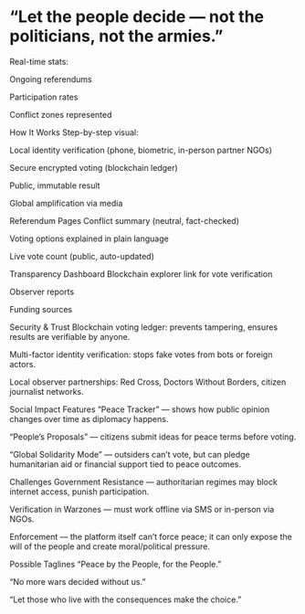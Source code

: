 
# “Let the people decide — not the politicians, not the armies.”

Real-time stats:

Ongoing referendums

Participation rates

Conflict zones represented

How It Works
Step-by-step visual:

Local identity verification (phone, biometric, in-person partner NGOs)

Secure encrypted voting (blockchain ledger)

Public, immutable result

Global amplification via media

Referendum Pages
Conflict summary (neutral, fact-checked)

Voting options explained in plain language

Live vote count (public, auto-updated)

Transparency Dashboard
Blockchain explorer link for vote verification

Observer reports

Funding sources

Security & Trust
Blockchain voting ledger: prevents tampering, ensures results are verifiable by anyone.

Multi-factor identity verification: stops fake votes from bots or foreign actors.

Local observer partnerships: Red Cross, Doctors Without Borders, citizen journalist networks.

Social Impact Features
“Peace Tracker” — shows how public opinion changes over time as diplomacy happens.

“People’s Proposals” — citizens submit ideas for peace terms before voting.

“Global Solidarity Mode” — outsiders can’t vote, but can pledge humanitarian aid or financial support tied to peace outcomes.

Challenges
Government Resistance — authoritarian regimes may block internet access, punish participation.

Verification in Warzones — must work offline via SMS or in-person via NGOs.

Enforcement — the platform itself can’t force peace; it can only expose the will of the people and create moral/political pressure.

Possible Taglines
“Peace by the People, for the People.”

“No more wars decided without us.”

“Let those who live with the consequences make the choice.”
